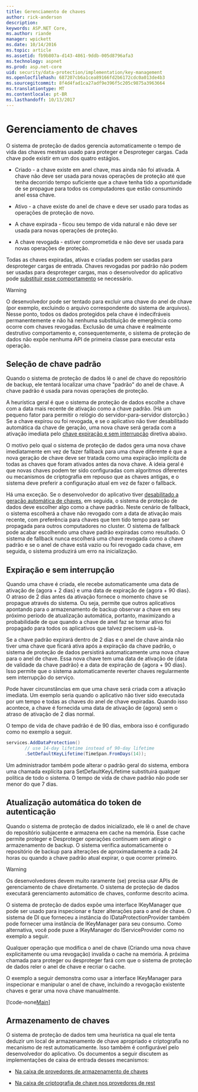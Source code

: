 ```yaml
---
title: Gerenciamento de chaves
author: rick-anderson
description: 
keywords: ASP.NET Core,
ms.author: riande
manager: wpickett
ms.date: 10/14/2016
ms.topic: article
ms.assetid: fb9b807a-d143-4861-9ddb-005d8796afa3
ms.technology: aspnet
ms.prod: asp.net-core
uid: security/data-protection/implementation/key-management
ms.openlocfilehash: 687207cb6a1cea89166fd2b6172cdc0a013de4b3
ms.sourcegitcommit: 8f4d4fad1ca27adf9e396f5c205c9875a3963664
ms.translationtype: MT
ms.contentlocale: pt-BR
ms.lasthandoff: 10/13/2017
---
```

# <a name="key-management"></a>Gerenciamento de chaves

<a name="data-protection-implementation-key-management"></a>

O sistema de proteção de dados gerencia automaticamente o tempo de vida das chaves mestras usado para proteger e Desproteger cargas. Cada chave pode existir em um dos quatro estágios.

* Criado - a chave existe em anel chave, mas ainda não foi ativada. A chave não deve ser usada para novas operações de proteção até que tenha decorrido tempo suficiente que a chave tenha tido a oportunidade de se propague para todos os computadores que estão consumindo anel essa chave.

* Ativo - a chave existe do anel de chave e deve ser usado para todas as operações de proteção de novo.

* A chave expirada - ficou seu tempo de vida natural e não deve ser usada para novas operações de proteção.

* A chave revogada - estiver comprometida e não deve ser usada para novas operações de proteção.

Todas as chaves expiradas, ativas e criadas podem ser usadas para desproteger cargas de entrada. Chaves revogadas por padrão não podem ser usadas para desproteger cargas, mas o desenvolvedor do aplicativo pode [substituir esse comportamento](../consumer-apis/dangerous-unprotect.md#data-protection-consumer-apis-dangerous-unprotect) se necessário.

>[!WARNING]
> O desenvolvedor pode ser tentado para excluir uma chave do anel de chave (por exemplo, excluindo o arquivo correspondente do sistema de arquivos). Nesse ponto, todos os dados protegidos pela chave é indecifráveis permanentemente e não há nenhuma substituição de emergência como ocorre com chaves revogadas. Exclusão de uma chave é realmente destrutivo comportamento e, consequentemente, o sistema de proteção de dados não expõe nenhuma API de primeira classe para executar esta operação.

## <a name="default-key-selection"></a>Seleção de chave padrão

Quando o sistema de proteção de dados lê o anel de chave do repositório de backup, ele tentará localizar uma chave "padrão" do anel de chave. A chave padrão é usada para novas operações de proteção.

A heurística geral é que o sistema de proteção de dados escolhe a chave com a data mais recente de ativação como a chave padrão. (Há um pequeno fator para permitir o relógio do servidor-para-servidor distorção.) Se a chave expirou ou foi revogada, e se o aplicativo não tiver desabilitado automática da chave de geração, uma nova chave será gerada com a ativação imediata pelo [chave expiração e sem interrupção](xref:security/data-protection/implementation/key-management#data-protection-implementation-key-management-expiration) diretiva abaixo.

O motivo pelo qual o sistema de proteção de dados gera uma nova chave imediatamente em vez de fazer fallback para uma chave diferente é que a nova geração de chave deve ser tratada como uma expiração implícita de todas as chaves que foram ativados antes da nova chave. A ideia geral é que novas chaves podem ter sido configuradas com algoritmos diferentes ou mecanismos de criptografia em repouso que as chaves antigas, e o sistema deve preferir a configuração atual em vez de fazer o fallback.

Há uma exceção. Se o desenvolvedor do aplicativo tiver [desabilitado a geração automática de chaves](../configuration/overview.md#data-protection-configuring-disable-automatic-key-generation), em seguida, o sistema de proteção de dados deve escolher algo como a chave padrão. Neste cenário de fallback, o sistema escolherá a chave não revogado com a data de ativação mais recente, com preferência para chaves que tem tido tempo para ser propagada para outros computadores no cluster. O sistema de fallback pode acabar escolhendo uma chave padrão expiradas como resultado. O sistema de fallback nunca escolherá uma chave revogada como a chave padrão e se o anel de chave está vazio ou foi revogado cada chave, em seguida, o sistema produzirá um erro na inicialização.

<a name="data-protection-implementation-key-management-expiration"></a>

## <a name="key-expiration-and-rolling"></a>Expiração e sem interrupção

Quando uma chave é criada, ele recebe automaticamente uma data de ativação de {agora + 2 dias} e uma data de expiração de {agora + 90 dias}. O atraso de 2 dias antes da ativação fornece o momento chave se propague através do sistema. Ou seja, permite que outros aplicativos apontando para o armazenamento de backup observar a chave em seu próximo período de atualização automática, portanto, maximizando a probabilidade de que quando a chave de anel faz se tornar ativo foi propagado para todos os aplicativos que talvez precisem usá-la.

Se a chave padrão expirará dentro de 2 dias e o anel de chave ainda não tiver uma chave que ficará ativa após a expiração da chave padrão, o sistema de proteção de dados persistirá automaticamente uma nova chave para o anel de chave. Essa nova chave tem uma data de ativação de {data de validade da chave padrão} e a data de expiração de {agora + 90 dias}. Isso permite que o sistema automaticamente reverter chaves regularmente sem interrupção do serviço.

Pode haver circunstâncias em que uma chave será criada com a ativação imediata. Um exemplo seria quando o aplicativo não tiver sido executada por um tempo e todas as chaves do anel de chave expiradas. Quando isso acontece, a chave é fornecida uma data de ativação de {agora} sem o atraso de ativação de 2 dias normal.

O tempo de vida de chave padrão é de 90 dias, embora isso é configurado como no exemplo a seguir.

```csharp
services.AddDataProtection()
       // use 14-day lifetime instead of 90-day lifetime
       .SetDefaultKeyLifetime(TimeSpan.FromDays(14));
   ```

Um administrador também pode alterar o padrão geral do sistema, embora uma chamada explícita para SetDefaultKeyLifetime substituirá qualquer política de todo o sistema. O tempo de vida de chave padrão não pode ser menor do que 7 dias.

## <a name="automatic-keyring-refresh"></a>Atualização automática do token de autenticação

Quando o sistema de proteção de dados inicializado, ele lê o anel de chave do repositório subjacente e armazena em cache na memória. Esse cache permite proteger e Desproteger operações continuem sem atingir o armazenamento de backup. O sistema verifica automaticamente o repositório de backup para alterações de aproximadamente a cada 24 horas ou quando a chave padrão atual expirar, o que ocorrer primeiro.

>[!WARNING]
> Os desenvolvedores devem muito raramente (se) precisa usar APIs de gerenciamento de chave diretamente. O sistema de proteção de dados executará gerenciamento automático de chaves, conforme descrito acima.

O sistema de proteção de dados expõe uma interface IKeyManager que pode ser usado para inspecionar e fazer alterações para o anel de chave. O sistema de DI que forneceu a instância do IDataProtectionProvider também pode fornecer uma instância de IKeyManager para seu consumo. Como alternativa, você pode puxe a IKeyManager do IServiceProvider como no exemplo a seguir.

Qualquer operação que modifica o anel de chave (Criando uma nova chave explicitamente ou uma revogação) invalida o cache na memória. A próxima chamada para proteger ou desproteger fará com que o sistema de proteção de dados reler o anel de chave e recriar o cache.

O exemplo a seguir demonstra como usar a interface IKeyManager para inspecionar e manipular o anel de chave, incluindo a revogação existente chaves e gerar uma nova chave manualmente.

[!code-none[Main](key-management/samples/key-management.cs)]

## <a name="key-storage"></a>Armazenamento de chaves

O sistema de proteção de dados tem uma heurística na qual ele tenta deduzir um local de armazenamento de chave apropriado e criptografia no mecanismo de rest automaticamente. Isso também é configurável pelo desenvolvedor do aplicativo. Os documentos a seguir discutem as implementações de caixa de entrada desses mecanismos:

* [Na caixa de provedores de armazenamento de chaves](key-storage-providers.md#data-protection-implementation-key-storage-providers)

* [Na caixa de criptografia de chave nos provedores de rest](key-encryption-at-rest.md#data-protection-implementation-key-encryption-at-rest-providers)
